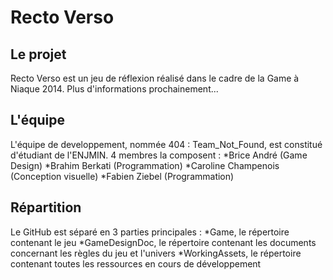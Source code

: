 Recto Verso
===========
Le projet
---------
Recto Verso est un jeu de réflexion réalisé dans le cadre de la Game à Niaque 2014. Plus d'informations prochainement...

L'équipe
--------
L'équipe de developpement, nommée 404 : Team_Not_Found, est constitué d'étudiant de l'ENJMIN. 4 membres la composent :
*Brice André (Game Design)
*Brahim Berkati (Programmation)
*Caroline Champenois (Conception visuelle)
*Fabien Ziebel (Programmation)

Répartition
------------
Le GitHub est séparé en 3 parties principales :
*Game, le répertoire contenant le jeu
*GameDesignDoc, le répertoire contenant les documents concernant les règles du jeu et l'univers
*WorkingAssets, le répertoire contenant toutes les ressources en cours de développement
